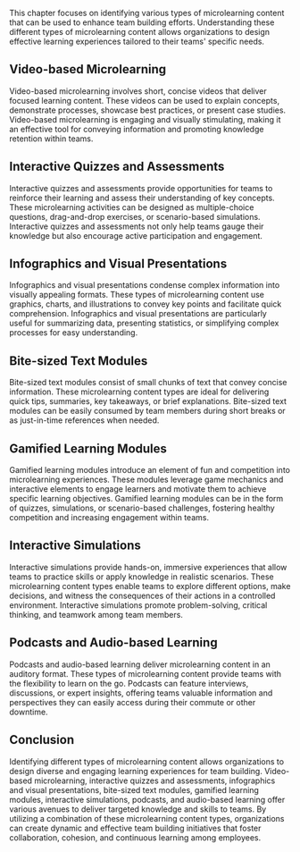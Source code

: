 
This chapter focuses on identifying various types of microlearning content that can be used to enhance team building efforts. Understanding these different types of microlearning content allows organizations to design effective learning experiences tailored to their teams' specific needs.

Video-based Microlearning
-------------------------

Video-based microlearning involves short, concise videos that deliver focused learning content. These videos can be used to explain concepts, demonstrate processes, showcase best practices, or present case studies. Video-based microlearning is engaging and visually stimulating, making it an effective tool for conveying information and promoting knowledge retention within teams.

Interactive Quizzes and Assessments
-----------------------------------

Interactive quizzes and assessments provide opportunities for teams to reinforce their learning and assess their understanding of key concepts. These microlearning activities can be designed as multiple-choice questions, drag-and-drop exercises, or scenario-based simulations. Interactive quizzes and assessments not only help teams gauge their knowledge but also encourage active participation and engagement.

Infographics and Visual Presentations
-------------------------------------

Infographics and visual presentations condense complex information into visually appealing formats. These types of microlearning content use graphics, charts, and illustrations to convey key points and facilitate quick comprehension. Infographics and visual presentations are particularly useful for summarizing data, presenting statistics, or simplifying complex processes for easy understanding.

Bite-sized Text Modules
-----------------------

Bite-sized text modules consist of small chunks of text that convey concise information. These microlearning content types are ideal for delivering quick tips, summaries, key takeaways, or brief explanations. Bite-sized text modules can be easily consumed by team members during short breaks or as just-in-time references when needed.

Gamified Learning Modules
-------------------------

Gamified learning modules introduce an element of fun and competition into microlearning experiences. These modules leverage game mechanics and interactive elements to engage learners and motivate them to achieve specific learning objectives. Gamified learning modules can be in the form of quizzes, simulations, or scenario-based challenges, fostering healthy competition and increasing engagement within teams.

Interactive Simulations
-----------------------

Interactive simulations provide hands-on, immersive experiences that allow teams to practice skills or apply knowledge in realistic scenarios. These microlearning content types enable teams to explore different options, make decisions, and witness the consequences of their actions in a controlled environment. Interactive simulations promote problem-solving, critical thinking, and teamwork among team members.

Podcasts and Audio-based Learning
---------------------------------

Podcasts and audio-based learning deliver microlearning content in an auditory format. These types of microlearning content provide teams with the flexibility to learn on the go. Podcasts can feature interviews, discussions, or expert insights, offering teams valuable information and perspectives they can easily access during their commute or other downtime.

Conclusion
----------

Identifying different types of microlearning content allows organizations to design diverse and engaging learning experiences for team building. Video-based microlearning, interactive quizzes and assessments, infographics and visual presentations, bite-sized text modules, gamified learning modules, interactive simulations, podcasts, and audio-based learning offer various avenues to deliver targeted knowledge and skills to teams. By utilizing a combination of these microlearning content types, organizations can create dynamic and effective team building initiatives that foster collaboration, cohesion, and continuous learning among employees.
